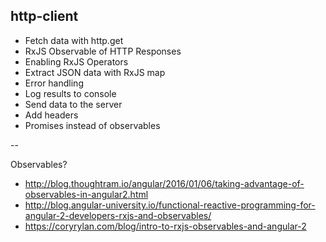## http-client 

- Fetch data with http.get
- RxJS Observable of HTTP Responses
- Enabling RxJS Operators
- Extract JSON data with RxJS map
- Error handling
- Log results to console
- Send data to the server
- Add headers
- Promises instead of observables

--

Observables?

- http://blog.thoughtram.io/angular/2016/01/06/taking-advantage-of-observables-in-angular2.html
- http://blog.angular-university.io/functional-reactive-programming-for-angular-2-developers-rxjs-and-observables/
- https://coryrylan.com/blog/intro-to-rxjs-observables-and-angular-2